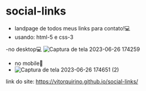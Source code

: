 # social-links
 - landpage de todos meus links para contato!💻  
 - usando: html-5 e css-3

-no desktop💻
 ![Captura de tela 2023-06-26 174259](https://github.com/vitorquirino/social-links/assets/104791533/6365137b-be50-4b88-b88d-c835f7898651)


- no mobile📱
- ![Captura de tela 2023-06-26 174651 (2)](https://github.com/vitorquirino/social-links/assets/104791533/177e1b24-575b-4a8f-b4d9-02005940595a)

link do site: https://vitorquirino.github.io/social-links/
